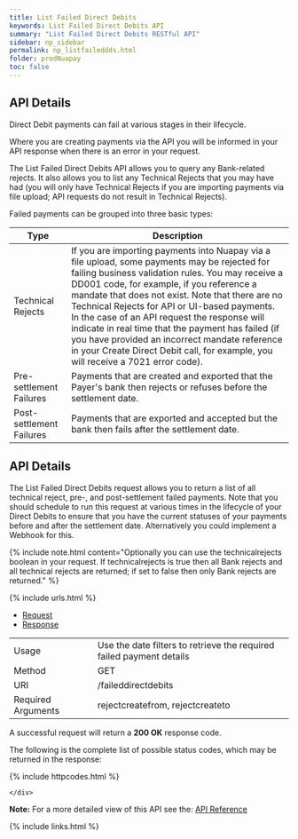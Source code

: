```yaml
---
title: List Failed Direct Debits
keywords: List Failed Direct Debits API
summary: "List Failed Direct Debits RESTful API"
sidebar: np_sidebar
permalink: np_listfaileddds.html
folder: prodNuapay
toc: false
---
```


## API Details

Direct Debit payments can fail at various stages in their lifecycle.

Where you are creating payments via the API you will be informed in your API response when there is an error in your request. 

The List Failed Direct Debits API allows you to query any Bank-related rejects. It also allows you to list any Technical Rejects that you may have had (you will only have Technical Rejects if you are importing payments via file upload; API requests do not result in Technical Rejects).

Failed payments can be grouped into three basic types:

| Type | Description |
|-------|--------|
|Technical Rejects | If you are importing payments into Nuapay via a file upload, some payments may be rejected for failing business validation rules. You may receive a DD001 code, for example, if you reference a mandate that does not exist. Note that there are no Technical Rejects for API or UI-based payments. In the case of an API request the response will indicate in real time that the payment has failed (if you have provided an incorrect mandate reference in your Create Direct Debit call, for example, you will receive a 7021 error code). |
| Pre-settlement Failures | Payments that are created and exported that the Payer's bank then rejects or refuses before the settlement date.|
| Post-settlement Failures	 | Payments that are exported and accepted but the bank then fails after the settlement date. |

## API Details

The List Failed Direct Debits request allows you to return a list of all technical reject, pre-, and post-settlement failed payments. Note that you should schedule to run this request at various times in the lifecycle of your Direct Debits to ensure that you have the current statuses of your payments before and after the settlement date. Alternatively you could implement a Webhook for this.


{% include note.html content="Optionally you can use the technicalrejects boolean in your request. If technicalrejects is true then all Bank rejects and all technical rejects are returned; if set to false then only Bank rejects are returned." %}


{% include urls.html %}


<ul id="profileTabs" class="nav nav-tabs">
    <li class="active"><a href="#profile" data-toggle="tab">Request</a></li>
    <li><a href="#about" data-toggle="tab">Response</a></li>
   
</ul>
  <div class="tab-content">
<div role="tabpanel" class="tab-pane active" id="profile">


  <table>
<colgroup>
<col width="30%" />
<col width="90%" />
</colgroup>

<tbody>
<tr>
<td markdown="span">Usage</td>
<td markdown="span">Use the date filters to retrieve the required failed payment details</td>
</tr>
<tr>
<td markdown="span">Method</td>
<td markdown="span"><span class="label label-success">GET </span>
</td>
</tr>
<tr>
<td markdown="span">URI</td>
<td markdown="span">/faileddirectdebits
</td>
</tr>
<tr>
<td markdown="span">Required Arguments</td>
<td markdown="span">rejectcreatefrom, rejectcreateto
</td>
</tr>
</tbody>
</table>



</div>

<div role="tabpanel" class="tab-pane" id="about">
<p>A successful request will return a <b>200 OK</b> response code.</p>
<p>The following is the complete list of possible status codes, which may be returned in the response:</p>
      {% include httpcodes.html %}
    
    
    </div>


</div>

<b>Note:</b> For a more detailed view of this API see the: <a href="https://docs.nuapay.com/v1/#list-failed-direct-debits" target = '_blank'><i class="fa fa-cogs"></i> API Reference</a>


<!--{% include swaggerlink.html %}-->



{% include links.html %}
